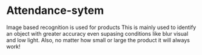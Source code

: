 # Attendance-sytem
Image based recognition is used for products
This is mainly used to identify an object with greater accuracy even supasing conditions like blur visual and low light.
Also, no matter how small or large the product it will always work!
